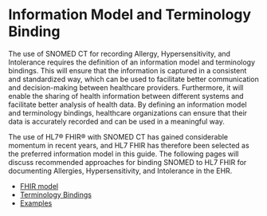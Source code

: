 # Information Model and Terminology Binding

The use of SNOMED CT for recording Allergy, Hypersensitivity, and Intolerance requires the definition of an information model and terminology bindings. This will ensure that the information is captured in a consistent and standardized way, which can be used to facilitate better communication and decision-making between healthcare providers. Furthermore, it will enable the sharing of health information between different systems and facilitate better analysis of health data. By defining an information model and terminology bindings, healthcare organizations can ensure that their data is accurately recorded and can be used in a meaningful way.

The use of HL7® FHIR® with SNOMED CT has gained considerable momentum in recent years, and HL7 FHIR has therefore been selected as the preferred information model in this guide. The following pages will discuss recommended approaches for binding SNOMED to HL7 FHIR for documenting Allergies, Hypersensitivity, and Intolerance in the EHR.

* [FHIR model](../4%20information-model-and-terminology-binding/4.1-FHIR-model_180920414.html)
* [Terminology Bindings](../4%20information-model-and-terminology-binding/4.2-Terminology-Bindings_180920404.html)
* [Examples](../4%20information-model-and-terminology-binding/4.3-Examples_180920405.html)

